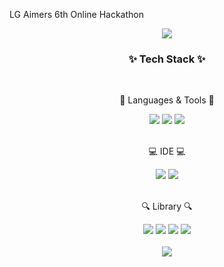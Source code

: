 LG Aimers 6th Online Hackathon

<div align="center">
  <img src="https://capsule-render.vercel.app/api?type=waving&color=E6E6FA&height=260&section=header&text=LG_Aimers6_Hackathon&fontSize=40&fontColor=black" />
</div>

<div align=center>
	<h3>✨ Tech Stack ✨</h3> <br>
	<p>🔧 Languages & Tools 🔧</p>
</div>
<div align="center">
  <img src="https://img.shields.io/badge/Python-3776AB?style=flat&logo=python&logoColor=white"/>
  <img src="https://img.shields.io/badge/Github-181717?style=flat&logo=github&logoColor=white" />
  <img src="https://img.shields.io/badge/Notion-000000?style=flat&logo=notion&logoColor=white" />
</div>
<br>

<div align=center>
	<p>💻 IDE 💻</p>
</div>
<div align="center">
  <img src="https://img.shields.io/badge/VSCode-007ACC?style=flat&logo=visualstudiocode&logoColor=white" />
  <img src="https://img.shields.io/badge/Jupyter%20Notebook-F37626?style=flat&logo=jupyter&logoColor=white" />
</div>
<br>

<div align=center>
	<p>🔍 Library 🔍</p>
</div>
<div align="center">
  <img src="https://img.shields.io/badge/Pandas-150458?style=flat&logo=pandas&logoColor=white" />
  <img src="https://img.shields.io/badge/Matplotlib-008080?style=flat&logo=python&logoColor=white" />
  <img src="https://img.shields.io/badge/Seaborn-4C8CBF?style=flat&logo=python&logoColor=white" />
  <img src="https://img.shields.io/badge/NumPy-013243?style=flat&logo=numpy&logoColor=white" />
</div>
<br>

<div align="center">
  <img src="https://capsule-render.vercel.app/api?type=waving&color=E6E6FA&height=200&section=footer" />
</div>
